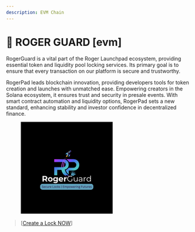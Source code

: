```yaml
---
description: EVM Chain
---
```


# 🛅 ROGER GUARD \[evm]

RogerGuard is a vital part of the Roger Launchpad ecosystem, providing essential token and liquidity pool locking services. Its primary goal is to ensure that every transaction on our platform is secure and trustworthy.

RogerPad leads blockchain innovation, providing developers tools for token creation and launches with unmatched ease. Empowering creators in the Solana ecosystem, it ensures trust and security in presale events. With smart contract automation and liquidity options, RogerPad sets a new standard, enhancing stability and investor confidence in decentralized finance.

<figure><img src="../../.gitbook/assets/ROGER GUARD.png" alt="" width="250"><figcaption></figcaption></figure>



> \[[Create a Lock NOW](https://rogerpad.io)]

